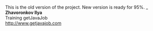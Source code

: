 This is the old version of the project. New version is ready for 95%.
_  
**Zhavoronkov Ilya**  
Training getJavaJob  
http://www.getjavajob.com
